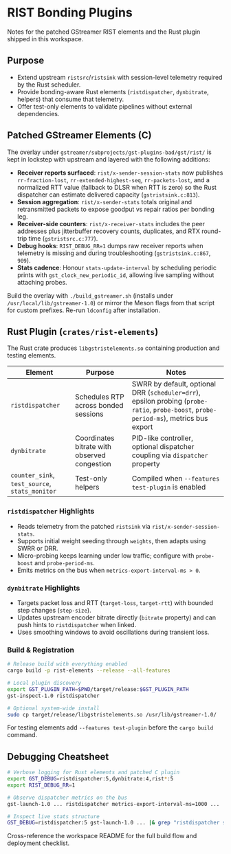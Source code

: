 # RIST Bonding Plugins

Notes for the patched GStreamer RIST elements and the Rust plugin shipped in this workspace.

## Purpose

- Extend upstream `ristsrc`/`ristsink` with session-level telemetry required by the Rust scheduler.
- Provide bonding-aware Rust elements (`ristdispatcher`, `dynbitrate`, helpers) that consume that telemetry.
- Offer test-only elements to validate pipelines without external dependencies.

## Patched GStreamer Elements (C)

The overlay under `gstreamer/subprojects/gst-plugins-bad/gst/rist/` is kept in lockstep with upstream and layered with the following additions:

- **Receiver reports surfaced**: `rist/x-sender-session-stats` now publishes `rr-fraction-lost`, `rr-extended-highest-seq`, `rr-packets-lost`, and a normalized RTT value (fallback to DLSR when RTT is zero) so the Rust dispatcher can estimate delivered capacity (`gstristsink.c:813`).
- **Session aggregation**: `rist/x-sender-stats` totals original and retransmitted packets to expose goodput vs repair ratios per bonding leg.
- **Receiver-side counters**: `rist/x-receiver-stats` includes the peer addresses plus jitterbuffer recovery counts, duplicates, and RTX round-trip time (`gstristsrc.c:777`).
- **Debug hooks**: `RIST_DEBUG_RR=1` dumps raw receiver reports when telemetry is missing and during troubleshooting (`gstristsink.c:867`, `909`).
- **Stats cadence**: Honour `stats-update-interval` by scheduling periodic prints with `gst_clock_new_periodic_id`, allowing live sampling without attaching probes.

Build the overlay with `./build_gstreamer.sh` (installs under `/usr/local/lib/gstreamer-1.0`) or mirror the Meson flags from that script for custom prefixes. Re-run `ldconfig` after installation.

## Rust Plugin (`crates/rist-elements`)

The Rust crate produces `libgstristelements.so` containing production and testing elements.

| Element | Purpose | Notes |
| --- | --- | --- |
| `ristdispatcher` | Schedules RTP across bonded sessions | SWRR by default, optional DRR (`scheduler=drr`), epsilon probing (`probe-ratio`, `probe-boost`, `probe-period-ms`), metrics bus export |
| `dynbitrate` | Coordinates bitrate with observed congestion | PID-like controller, optional dispatcher coupling via `dispatcher` property |
| `counter_sink`, `test_source`, `stats_monitor` | Test-only helpers | Compiled when `--features test-plugin` is enabled |

### `ristdispatcher` Highlights

- Reads telemetry from the patched `ristsink` via `rist/x-sender-session-stats`.
- Supports initial weight seeding through `weights`, then adapts using SWRR or DRR.
- Micro-probing keeps learning under low traffic; configure with `probe-boost` and `probe-period-ms`.
- Emits metrics on the bus when `metrics-export-interval-ms > 0`.

### `dynbitrate` Highlights

- Targets packet loss and RTT (`target-loss`, `target-rtt`) with bounded step changes (`step-size`).
- Updates upstream encoder bitrate directly (`bitrate` property) and can push hints to `ristdispatcher` when linked.
- Uses smoothing windows to avoid oscillations during transient loss.

### Build & Registration

```bash
# Release build with everything enabled
cargo build -p rist-elements --release --all-features

# Local plugin discovery
export GST_PLUGIN_PATH=$PWD/target/release:$GST_PLUGIN_PATH
gst-inspect-1.0 ristdispatcher

# Optional system-wide install
sudo cp target/release/libgstristelements.so /usr/lib/gstreamer-1.0/
```

For testing elements add `--features test-plugin` before the `cargo build` command.

## Debugging Cheatsheet

```bash
# Verbose logging for Rust elements and patched C plugin
export GST_DEBUG=ristdispatcher:5,dynbitrate:4,rist*:5
export RIST_DEBUG_RR=1

# Observe dispatcher metrics on the bus
gst-launch-1.0 ... ristdispatcher metrics-export-interval-ms=1000 ...

# Inspect live stats structure
GST_DEBUG=ristdispatcher:5 gst-launch-1.0 ... |& grep "ristdispatcher stats"
```

Cross-reference the workspace README for the full build flow and deployment checklist.
